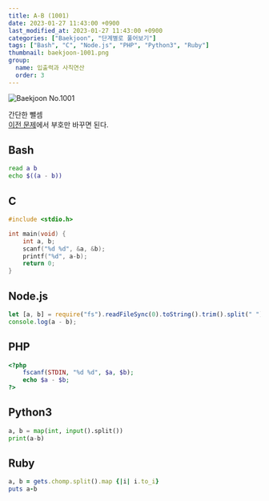 ```yaml
---
title: A-B (1001)
date: 2023-01-27 11:43:00 +0900
last_modified_at: 2023-01-27 11:43:00 +0900
categories: ["Baekjoon", "단계별로 풀어보기"]
tags: ["Bash", "C", "Node.js", "PHP", "Python3", "Ruby"]
thumbnail: baekjoon-1001.png
group:
  name: 입출력과 사칙연산
  order: 3
---
```


![Baekjoon No.1001](baekjoon-1001.png)

간단한 뺄셈  
[이전 문제](/posts/baekjoon-1000/)에서 부호만 바꾸면 된다.

## Bash
```bash
read a b
echo $((a - b))
```

## C
```c
#include <stdio.h>

int main(void) {
	int a, b;
	scanf("%d %d", &a, &b);
	printf("%d", a-b);
	return 0;
}
```

## Node.js
```javascript
let [a, b] = require("fs").readFileSync(0).toString().trim().split(" ").map(Number);
console.log(a - b);
```

## PHP
```php
<?php
	fscanf(STDIN, "%d %d", $a, $b);
	echo $a - $b;
?>
```

## Python3
```python
a, b = map(int, input().split())
print(a-b)
```

## Ruby
```ruby
a, b = gets.chomp.split().map {|i| i.to_i}
puts a-b
```
